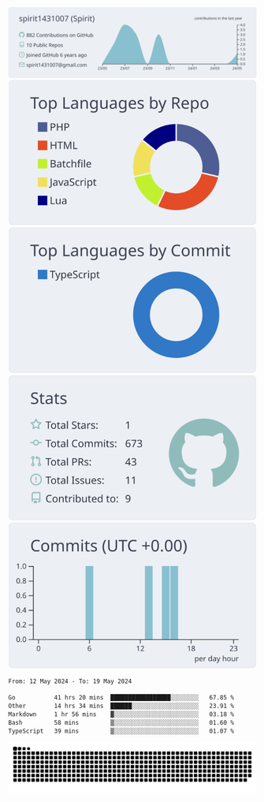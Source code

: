 [![](https://raw.githubusercontent.com/spirit1431007/spirit1431007/master/profile-summary-card-output/nord_bright/0-profile-details.svg)](https://git.io/spiritx)
[![](https://raw.githubusercontent.com/spirit1431007/spirit1431007/master/profile-summary-card-output/nord_bright/1-repos-per-language.svg)](https://git.io/spiritx) [![](https://raw.githubusercontent.com/spirit1431007/spirit1431007/master/profile-summary-card-output/nord_bright/2-most-commit-language.svg)](https://git.io/spiritx)
[![](https://raw.githubusercontent.com/spirit1431007/spirit1431007/master/profile-summary-card-output/nord_bright/3-stats.svg)](https://git.io/spiritx) [![](https://raw.githubusercontent.com/spirit1431007/spirit1431007/master/profile-summary-card-output/nord_bright/4-productive-time.svg)](https://git.io/spiritx)

<!--START_SECTION:waka-->

```txt
From: 12 May 2024 - To: 19 May 2024

Go           41 hrs 20 mins  █████████████████░░░░░░░░   67.85 %
Other        14 hrs 34 mins  ██████░░░░░░░░░░░░░░░░░░░   23.91 %
Markdown     1 hr 56 mins    ▓░░░░░░░░░░░░░░░░░░░░░░░░   03.18 %
Bash         58 mins         ▒░░░░░░░░░░░░░░░░░░░░░░░░   01.60 %
TypeScript   39 mins         ▒░░░░░░░░░░░░░░░░░░░░░░░░   01.07 %
```

<!--END_SECTION:waka-->

![contribution](https://github.com/spirit1431007/spirit1431007/blob/output/github-contribution-grid-snake.svg)

